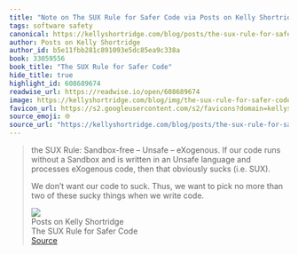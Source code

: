 ```yaml
---
title: "Note on The SUX Rule for Safer Code via Posts on Kelly Shortridge"
tags: software safety
canonical: https://kellyshortridge.com/blog/posts/the-sux-rule-for-safer-code/
author: Posts on Kelly Shortridge
author_id: b5e11fbb281c891093e5dc85ea9c338a
book: 33059556
book_title: "The SUX Rule for Safer Code"
hide_title: true
highlight_id: 608689674
readwise_url: https://readwise.io/open/608689674
image: https://kellyshortridge.com/blog/img/the-sux-rule-for-safer-code.png
favicon_url: https://s2.googleusercontent.com/s2/favicons?domain=kellyshortridge.com
source_emoji: 🌐
source_url: "https://kellyshortridge.com/blog/posts/the-sux-rule-for-safer-code/#:~:text=the%20SUX%20Rule%3A,we%20write%20code."
---
```


> the SUX Rule: Sandbox-free – Unsafe – eXogenous. If our code runs without a Sandbox and is written in an Unsafe language and processes eXogenous code, then that obviously sucks (i.e. SUX).
> 
> We don’t want our code to suck. Thus, we want to pick no more than two of these sucky things when we write code.
> <div class="quoteback-footer"><div class="quoteback-avatar"><img class="mini-favicon" src="https://s2.googleusercontent.com/s2/favicons?domain=kellyshortridge.com"></div><div class="quoteback-metadata"><div class="metadata-inner"><span style="display:none">FROM:</span><div aria-label="Posts on Kelly Shortridge" class="quoteback-author"> Posts on Kelly Shortridge</div><div aria-label="The SUX Rule for Safer Code" class="quoteback-title"> The SUX Rule for Safer Code</div></div></div><div class="quoteback-backlink"><a target="_blank" aria-label="go to the full text of this quotation" rel="noopener" href="https://kellyshortridge.com/blog/posts/the-sux-rule-for-safer-code/#:~:text=the%20SUX%20Rule%3A,we%20write%20code." class="quoteback-arrow"> Source</a></div></div>